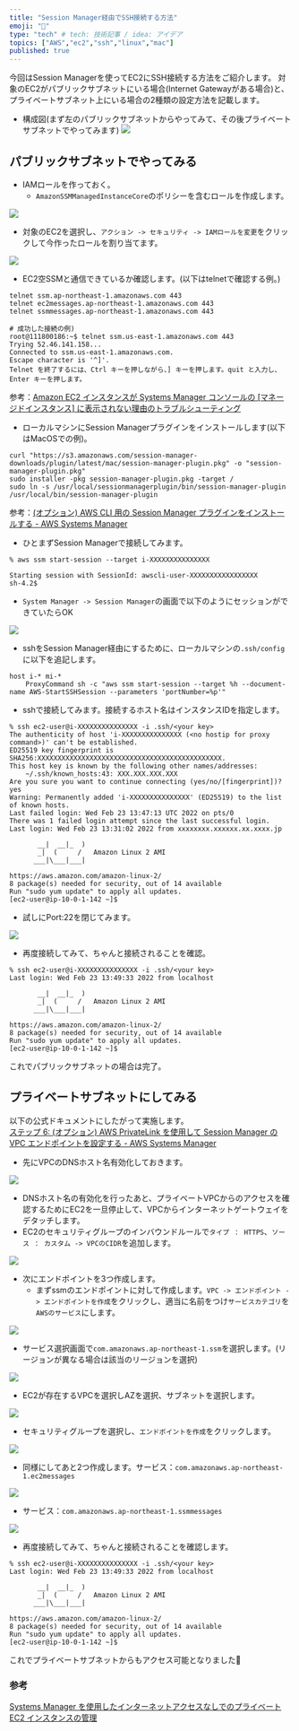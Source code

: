 ```yaml
---
title: "Session Manager経由でSSH接続する方法"
emoji: "🔐"
type: "tech" # tech: 技術記事 / idea: アイデア
topics: ["AWS","ec2","ssh","linux","mac"]
published: true
---
```


今回はSession Managerを使ってEC2にSSH接続する方法をご紹介します。
対象のEC2がパブリックサブネットにいる場合(Internet Gatewayがある場合)と、プライベートサブネット上にいる場合の2種類の設定方法を記載します。
- 構成図(まず左のパブリックサブネットからやってみて、その後プライベートサブネットでやってみます)
![](https://storage.googleapis.com/zenn-user-upload/d2854d297841-20220303.png)

## パブリックサブネットでやってみる

- IAMロールを作っておく。
  - `AmazonSSMManagedInstanceCore`のポリシーを含むロールを作成します。

![](https://storage.googleapis.com/zenn-user-upload/1a7af9a4f2c3-20220227.png)

- 対象のEC2を選択し、`アクション -> セキュリティ -> IAMロールを変更`をクリックして今作ったロールを割り当てます。

![](https://storage.googleapis.com/zenn-user-upload/1adf0bad1b0e-20220227.png)

- EC2空SSMと通信できているか確認します。(以下はtelnetで確認する例。)

```bash:EC2上のターミナル
telnet ssm.ap-northeast-1.amazonaws.com 443
telnet ec2messages.ap-northeast-1.amazonaws.com 443
telnet ssmmessages.ap-northeast-1.amazonaws.com 443

# 成功した接続の例)
root@111800186:~$ telnet ssm.us-east-1.amazonaws.com 443
Trying 52.46.141.158...
Connected to ssm.us-east-1.amazonaws.com.
Escape character is '^]'.
Telnet を終了するには、Ctrl キーを押しながら、] キーを押します。quit と入力し、Enter キーを押します。
```
参考：[Amazon EC2 インスタンスが Systems Manager コンソールの [マネージドインスタンス] に表示されない理由のトラブルシューティング](https://aws.amazon.com/jp/premiumsupport/knowledge-center/systems-manager-ec2-instance-not-appear/)


- ローカルマシンにSession Managerプラグインをインストールします(以下はMacOSでの例)。
```bash:
curl "https://s3.amazonaws.com/session-manager-downloads/plugin/latest/mac/session-manager-plugin.pkg" -o "session-manager-plugin.pkg"
sudo installer -pkg session-manager-plugin.pkg -target /
sudo ln -s /usr/local/sessionmanagerplugin/bin/session-manager-plugin /usr/local/bin/session-manager-plugin
```
参考：[(オプション) AWS CLI 用の Session Manager プラグインをインストールする - AWS Systems Manager](https://docs.aws.amazon.com/ja_jp/systems-manager/latest/userguide/session-manager-working-with-install-plugin.html#install-plugin-macos)

- ひとまずSession Managerで接続してみます。

```bash:
% aws ssm start-session --target i-XXXXXXXXXXXXXXX

Starting session with SessionId: awscli-user-XXXXXXXXXXXXXXXXX
sh-4.2$
```

- `System Manager -> Session Manager`の画面で以下のようにセッションができていたらOK

![](https://storage.googleapis.com/zenn-user-upload/26a099c50437-20220227.png)

- sshをSession Manager経由にするために、ローカルマシンの`.ssh/config`に以下を追記します。
```ini:
host i-* mi-*
    ProxyCommand sh -c "aws ssm start-session --target %h --document-name AWS-StartSSHSession --parameters 'portNumber=%p'"
```

- sshで接続してみます。接続するホスト名はインスタンスIDを指定します。

```shell:
% ssh ec2-user@i-XXXXXXXXXXXXXXX -i .ssh/<your key>
The authenticity of host 'i-XXXXXXXXXXXXXXX (<no hostip for proxy command>)' can't be established.
ED25519 key fingerprint is SHA256:XXXXXXXXXXXXXXXXXXXXXXXXXXXXXXXXXXXXXXXXXXXXXX.
This host key is known by the following other names/addresses:
    ~/.ssh/known_hosts:43: XXX.XXX.XXX.XXX
Are you sure you want to continue connecting (yes/no/[fingerprint])? yes
Warning: Permanently added 'i-XXXXXXXXXXXXXXX' (ED25519) to the list of known hosts.
Last failed login: Wed Feb 23 13:47:13 UTC 2022 on pts/0
There was 1 failed login attempt since the last successful login.
Last login: Wed Feb 23 13:31:02 2022 from xxxxxxxx.xxxxxx.xx.xxxx.jp

       __|  __|_  )
       _|  (     /   Amazon Linux 2 AMI
      ___|\___|___|

https://aws.amazon.com/amazon-linux-2/
8 package(s) needed for security, out of 14 available
Run "sudo yum update" to apply all updates.
[ec2-user@ip-10-0-1-142 ~]$ 
```

- 試しにPort:22を閉じてみます。

![](https://storage.googleapis.com/zenn-user-upload/6c547fbe6187-20220227.png)

- 再度接続してみて、ちゃんと接続されることを確認。

```bash:
% ssh ec2-user@i-XXXXXXXXXXXXXXX -i .ssh/<your key>
Last login: Wed Feb 23 13:49:33 2022 from localhost

       __|  __|_  )
       _|  (     /   Amazon Linux 2 AMI
      ___|\___|___|

https://aws.amazon.com/amazon-linux-2/
8 package(s) needed for security, out of 14 available
Run "sudo yum update" to apply all updates.
[ec2-user@ip-10-0-1-142 ~]$
```

これでパブリックサブネットの場合は完了。

## プライベートサブネットにしてみる
以下の公式ドキュメントにしたがって実施します。  
[ステップ 6: (オプション) AWS PrivateLink を使用して Session Manager の VPC エンドポイントを設定する - AWS Systems Manager](https://docs.aws.amazon.com/ja_jp/systems-manager/latest/userguide/session-manager-getting-started-privatelink.html)

- 先にVPCのDNSホスト名有効化しておきます。

![](https://storage.googleapis.com/zenn-user-upload/25f65624d47b-20220227.png)

- DNSホスト名の有効化を行ったあと、プライベートVPCからのアクセスを確認するためにEC2を一旦停止して、VPCからインターネットゲートウェイをデタッチします。
- EC2のセキュリティグループのインバウンドルールで`タイプ ： HTTPS`、`ソース ： カスタム -> VPCのCIDR`を追加します。

![](https://storage.googleapis.com/zenn-user-upload/3a98c4517edd-20220227.png)

- 次にエンドポイントを3つ作成します。
  - まずssmのエンドポイントに対して作成します。`VPC -> エンドポイント -> エンドポイントを作成`をクリックし、適当に名前をつけ`サービスカテゴリ`を`AWSのサービス`にします。

![](https://storage.googleapis.com/zenn-user-upload/9d1bfbce6c1b-20220227.png)

- サービス選択画面で`com.amazonaws.ap-northeast-1.ssm`を選択します。(リージョンが異なる場合は該当のリージョンを選択)

![](https://storage.googleapis.com/zenn-user-upload/f496b8a24a40-20220227.png)

- EC2が存在するVPCを選択しAZを選択、サブネットを選択します。

![](https://storage.googleapis.com/zenn-user-upload/61c1e507a5b8-20220227.png)

- セキュリティグループを選択し、`エンドポイントを作成`をクリックします。

![](https://storage.googleapis.com/zenn-user-upload/915ed53fe21a-20220227.png)


- 同様にしてあと2つ作成します。サービス：`com.amazonaws.ap-northeast-1.ec2messages`

![](https://storage.googleapis.com/zenn-user-upload/3ed1583dd1fb-20220227.png)

- サービス：`com.amazonaws.ap-northeast-1.ssmmessages`

![](https://storage.googleapis.com/zenn-user-upload/3cbdcf247830-20220227.png)

- 再度接続してみて、ちゃんと接続されることを確認します。

```bash:
% ssh ec2-user@i-XXXXXXXXXXXXXXX -i .ssh/<your key>
Last login: Wed Feb 23 13:49:33 2022 from localhost

       __|  __|_  )
       _|  (     /   Amazon Linux 2 AMI
      ___|\___|___|

https://aws.amazon.com/amazon-linux-2/
8 package(s) needed for security, out of 14 available
Run "sudo yum update" to apply all updates.
[ec2-user@ip-10-0-1-142 ~]$
```

これでプライベートサブネットからもアクセス可能となりました🎉

### 参考
[Systems Manager を使用したインターネットアクセスなしでのプライベート EC2 インスタンスの管理](https://aws.amazon.com/jp/premiumsupport/knowledge-center/ec2-systems-manager-vpc-endpoints/)